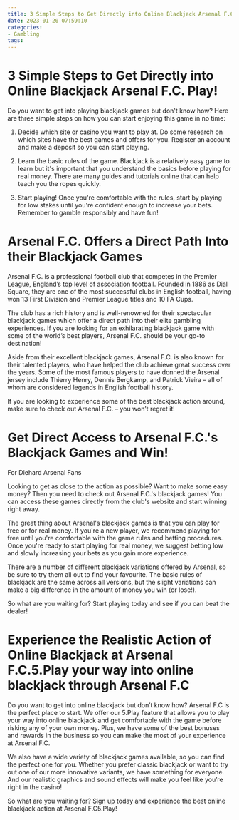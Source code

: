 ```yaml
---
title: 3 Simple Steps to Get Directly into Online Blackjack Arsenal F.C. Play!
date: 2023-01-20 07:59:10
categories:
- Gambling
tags:
---
```



# 3 Simple Steps to Get Directly into Online Blackjack Arsenal F.C. Play!

Do you want to get into playing blackjack games but don't know how? Here are three simple steps on how you can start enjoying this game in no time:

1. Decide which site or casino you want to play at. Do some research on which sites have the best games and offers for you. Register an account and make a deposit so you can start playing.

2. Learn the basic rules of the game. Blackjack is a relatively easy game to learn but it's important that you understand the basics before playing for real money. There are many guides and tutorials online that can help teach you the ropes quickly.

3. Start playing! Once you're comfortable with the rules, start by playing for low stakes until you're confident enough to increase your bets. Remember to gamble responsibly and have fun!

# Arsenal F.C. Offers a Direct Path Into their Blackjack Games

Arsenal F.C. is a professional football club that competes in the Premier League, England’s top level of association football. Founded in 1886 as Dial Square, they are one of the most successful clubs in English football, having won 13 First Division and Premier League titles and 10 FA Cups.

The club has a rich history and is well-renowned for their spectacular blackjack games which offer a direct path into their elite gambling experiences. If you are looking for an exhilarating blackjack game with some of the world’s best players, Arsenal F.C. should be your go-to destination!

Aside from their excellent blackjack games, Arsenal F.C. is also known for their talented players, who have helped the club achieve great success over the years. Some of the most famous players to have donned the Arsenal jersey include Thierry Henry, Dennis Bergkamp, and Patrick Vieira – all of whom are considered legends in English football history.

If you are looking to experience some of the best blackjack action around, make sure to check out Arsenal F.C. – you won’t regret it!

# Get Direct Access to Arsenal F.C.'s Blackjack Games and Win!

For Diehard Arsenal Fans

Looking to get as close to the action as possible? Want to make some easy money? Then you need to check out Arsenal F.C.'s blackjack games! You can access these games directly from the club's website and start winning right away.

The great thing about Arsenal's blackjack games is that you can play for free or for real money. If you're a new player, we recommend playing for free until you're comfortable with the game rules and betting procedures. Once you're ready to start playing for real money, we suggest betting low and slowly increasing your bets as you gain more experience.

There are a number of different blackjack variations offered by Arsenal, so be sure to try them all out to find your favourite. The basic rules of blackjack are the same across all versions, but the slight variations can make a big difference in the amount of money you win (or lose!).

So what are you waiting for? Start playing today and see if you can beat the dealer!

# Experience the Realistic Action of Online Blackjack at Arsenal F.C.5.Play your way into online blackjack through Arsenal F.C

Do you want to get into online blackjack but don’t know how? Arsenal F.C is the perfect place to start. We offer our 5.Play feature that allows you to play your way into online blackjack and get comfortable with the game before risking any of your own money. Plus, we have some of the best bonuses and rewards in the business so you can make the most of your experience at Arsenal F.C.

We also have a wide variety of blackjack games available, so you can find the perfect one for you. Whether you prefer classic blackjack or want to try out one of our more innovative variants, we have something for everyone. And our realistic graphics and sound effects will make you feel like you’re right in the casino!

So what are you waiting for? Sign up today and experience the best online blackjack action at Arsenal F.C5.Play!